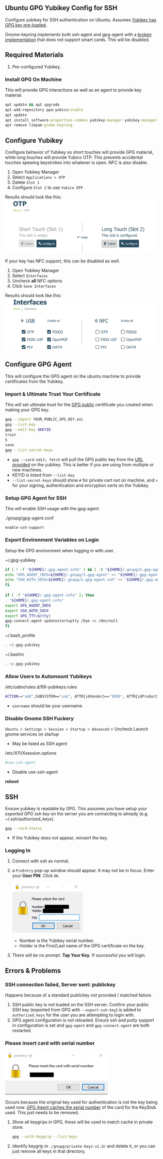 Ubuntu GPG Yubikey Config for SSH
---------------------------------
Configure yubikey for SSH authentication on Ubuntu. Assumes [Yubikey has GPG
key pre-loaded](README.md).

Gnome-keyring implements both ssh-agent and gpg-agent with a [broken
implementation][2] that does not support smart cards. This will be disabled.

Required Materials
------------------
1. Pre-configured Yubikey.

### Install GPG On Machine
This will provide GPG interactions as well as an agent to provide key material.

```cmd
apt update && apt upgrade
apt-add-repository ppa:yubico/stable
apt update
apt install software-properties-common yubikey-manager yubikey-manager-qt scdaemon gnupg2 pcscd
apt remove libpam-gnome-keyring
```

Configure Yubikey
-----------------
Configure behavior of Yubikey so short touches will provide GPG material, while
long touches will provide Yubico OTP. This prevents accidental touches spewing
keystrokes into whatever is open. NFC is also disable.

1. Open Yubikey Manager
1. Select `Applications > OTP`
1. Delete `Slot 1`
1. Configure `Slot 2` to use `Yubico OTP`

Results should look like this:
![Yubikey OTP setup](yubikey-otp.png)

If your key has NFC support, this can be disabled as well.

1. Open Yubikey Manager
1. Select `Interfaces`
1. Uncheck **all** NFC options
1. Click `Save Interfaces`

Results should look like this:
![Yubikey interfaces setup](yubikey-nfc.png)

Configure GPG Agent
-------------------
This will configure the GPG agent on the ubuntu machine to provide certificates
from the Yubikey.

### Import & Ultimate Trust Your Certificate
This will set ultimate trust for the [GPG public][4] certificate you created
when making your GPG key.

```bash
gpg --import YOUR_PUBLIC_GPG_KEY.asc
gpg --list-key
gpg --edit-key $KEYID
trust
5
save
gpg --list-secret-keys
```
* `gpg --card-edit; fetch` will pull the GPG public key from the [URL
  provided][5] on the yubikey. This is better if you are using from multiple or
  new machines.
* KEYID is listed from `--list-key`
* `--list-secret-keys` should show `#` for private cert not on machine, and `>`
  for your signing, authentication and encryption certs on the Yubikey.

### Setup GPG Agent for SSH
This will enable SSH usage with the gpg-agent.

./gnupg/gpg-agent.conf
```
enable-ssh-support
```

### Export Environment Variables on Login
Setup the GPG environment when logging in with user.

~/.gpg-yubikey
```bash
if [ ! -f "${HOME}/.gpg-agent-info" ] && [ -S "${HOME}/.gnupg/S.gpg-agent" ] && [ -S "${HOME}/.gnupg/S.gpg-agent.ssh" ]; then
echo "GPG_AGENT_INFO=${HOME}/.gnupg/S.gpg-agent" >> "${HOME}/.gpg-agent-info";
echo "SSH_AUTH_SOCK=${HOME}/.gnupg/S.gpg-agent.ssh" >> "${HOME}/.gpg-agent-info";
fi

if [ -f "${HOME}/.gpg-agent-info" ]; then
. "${HOME}/.gpg-agent-info"
export GPG_AGENT_INFO
export SSH_AUTH_SOCK
export GPG_TTY=$(tty)
gpg-connect-agent updatestartuptty /bye >& /dev/null
fi
```

~/.bash_profile
```bash
. ~/.gpg-yubikey
```

~/.bashrc
```bash
. ~/.gpg-yubikey
```


### Allow Users to Automount Yubikeys

/etc/udev/rules.d/99-yubikeys.rules
```bash
ACTION=="add",SUBSYSTEM=="usb", ATTR{idVendor}=="1050", ATTR{idProduct}=="0404", OWNER="USERNAME"
```
* `username` should be your username.

### Disable Gnome SSH Fuckery

`Ubuntu > Settings > Session > Startup > Advanced` > Uncheck Launch gnome
services on startup
* May be listed as SSH agent

/etc/X11/Xsession.options
```bash
#use-ssh-agent
```
* Disable use-ssh-agent

**reboot**

SSH
---
Ensure yubikey is readable by GPG. This assumes you have setup your _exported
GPG ssh key_ on the server you are connecting to already (e.g.
~/.ssh/authorized_keys).

```bash
gpg --card-status
```
* If the Yubikey does not appear, reinsert the key.

### Logging In

1. Connect with ssh as normal.
1. a `PinEntry` pop-up window should appear. It may not be in focus. Enter your
   **User PIN**. Click `OK`.

   ![PinEntry](pinentry.png)
   * Number is the Yubikey serial number.
   * Holder is the First/Last name of the GPG certificate on the key.

1. There _will be no prompt_. **Tap Your Key**. If successful you will login.

Errors & Problems
-----------------
### SSH connection failed, Server sent: publickey
Happens because of a standard publickey not provided / matched failure.

1. SSH public key is not loaded on the SSH server. Confirm your public SSH key
   (exported from GPG with `--export-ssh-key`) is added to `authorized_keys` for
   the user you are attempting to login with.
1. GPG agent configuration is not reloaded. Ensure ssh and putty support in
   configuration is set and `gpg-agent` and `gpg-connect-agent` are both
   restarted.

### Please insert card with serial number
![PinEntry wrong key](pinentry-wrong-key.png)

Occurs because the original key used for authentication is not the key being
used now. [GPG Agent caches the serial number][3] of the card for the KeyStub
used. This just needs to be removed.

1. Show all keygrips in GPG, these will be used to match cache in private store.
   ```bash
   gpg --with-keygrip --list-keys
   ```
1. Identify keygrip in `./gnupg/private-keys-v1.d/` and delete it, or
   you can just remove all keys in that directory.

[1]: https://occamy.chemistry.jhu.edu/references/pubsoft/YubikeySSH/index.php
[2]: https://www.forgesi.net/gpg-smartcard/
[3]: https://security.stackexchange.com/questions/165286/how-to-use-multiple-smart-cards-with-gnupg
[4]: https://stackoverflow.com/questions/31784368/how-to-give-highest-trust-level-to-an-openpgp-certificate-in-kleopatra
[5]: https://withinboredom.info/2017/11/18/signing-commits-ssh-with-yubikey-and-windows/